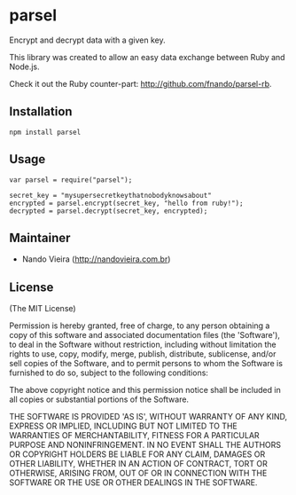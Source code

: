 # parsel

Encrypt and decrypt data with a given key.

This library was created to allow an easy data
exchange between Ruby and Node.js.

Check it out the Ruby counter-part: <http://github.com/fnando/parsel-rb>.

## Installation

    npm install parsel

## Usage

    var parsel = require("parsel");

    secret_key = "mysupersecretkeythatnobodyknowsabout"
    encrypted = parsel.encrypt(secret_key, "hello from ruby!");
    decrypted = parsel.decrypt(secret_key, encrypted);

## Maintainer

- Nando Vieira (<http://nandovieira.com.br>)

## License

(The MIT License)

Permission is hereby granted, free of charge, to any person obtaining
a copy of this software and associated documentation files (the
'Software'), to deal in the Software without restriction, including
without limitation the rights to use, copy, modify, merge, publish,
distribute, sublicense, and/or sell copies of the Software, and to
permit persons to whom the Software is furnished to do so, subject to
the following conditions:

The above copyright notice and this permission notice shall be
included in all copies or substantial portions of the Software.

THE SOFTWARE IS PROVIDED 'AS IS', WITHOUT WARRANTY OF ANY KIND,
EXPRESS OR IMPLIED, INCLUDING BUT NOT LIMITED TO THE WARRANTIES OF
MERCHANTABILITY, FITNESS FOR A PARTICULAR PURPOSE AND NONINFRINGEMENT.
IN NO EVENT SHALL THE AUTHORS OR COPYRIGHT HOLDERS BE LIABLE FOR ANY
CLAIM, DAMAGES OR OTHER LIABILITY, WHETHER IN AN ACTION OF CONTRACT,
TORT OR OTHERWISE, ARISING FROM, OUT OF OR IN CONNECTION WITH THE
SOFTWARE OR THE USE OR OTHER DEALINGS IN THE SOFTWARE.
